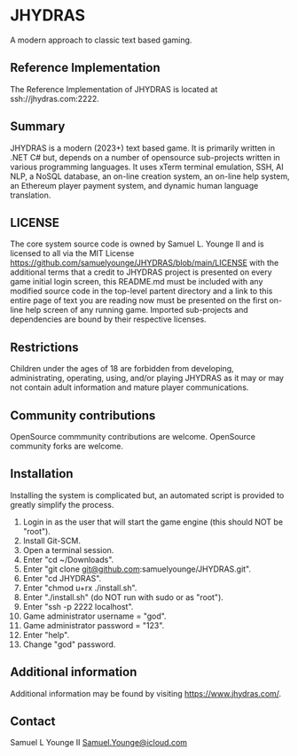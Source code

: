 # JHYDRAS
A modern approach to classic text based gaming.

## Reference Implementation
The Reference Implementation of JHYDRAS is located at ssh://jhydras.com:2222.

## Summary
JHYDRAS is a modern (2023+) text based game.  It is primarily written in .NET C# but, depends on a number of opensource sub-projects written in various programming languages.  It uses xTerm terminal emulation, SSH, AI NLP, a NoSQL database, an on-line creation system, an on-line help system, an Ethereum player payment system, and dynamic human language translation.

## LICENSE
The core system source code is owned by Samuel L. Younge II and is licensed to all via the MIT License <https://github.com/samuelyounge/JHYDRAS/blob/main/LICENSE> with the additional terms that a credit to JHYDRAS project is presented on every game initial login screen, this README.md must be included with any modified source code in the top-level partent directory and a link to this entire page of text you are reading now must be presented on the first on-line help screen of any running game.  Imported sub-projects and dependencies are bound by their respective licenses.

## Restrictions
Children under the ages of 18 are forbidden from developing, administrating, operating, using, and/or playing JHYDRAS as it may or may not contain adult information and mature player communications.

## Community contributions
OpenSource commmunity contributions are welcome.  OpenSource community forks are welcome.

## Installation
Installing the system is complicated but, an automated script is provided to greatly simplify the process.
1. Login in as the user that will start the game engine (this should NOT be "root").
2. Install Git-SCM.
3. Open a terminal session.
4. Enter "cd ~/Downloads".
5. Enter "git clone git@github.com:samuelyounge/JHYDRAS.git".
6. Enter "cd JHYDRAS".
7. Enter "chmod u+rx ./install.sh".
8. Enter "./install.sh" (do NOT run with sudo or as "root").
9. Enter "ssh -p 2222 localhost".
10. Game administrator username = "god".
11. Game administrator password = "123".
12. Enter "help".
13. Change "god" password.

## Additional information
Additional information may be found by visiting https://www.jhydras.com/.

## Contact
Samuel L Younge II <Samuel.Younge@icloud.com>
